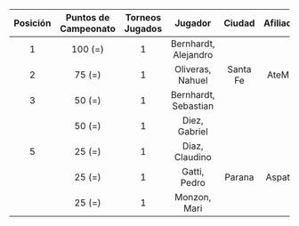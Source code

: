 |  Posición  |  Puntos de Campeonato  |  Torneos Jugados  |       Jugador        |  Ciudad  |  Afiliación  |  Puntos sumados  |
|:----------:|:----------------------:|:-----------------:|:--------------------:|:--------:|:------------:|:----------------:|
|     1      |        100 (=)         |         1         | Bernhardt, Alejandro |          |              |    100 (T01)     |
|     2      |         75 (=)         |         1         |   Oliveras, Nahuel   | Santa Fe |   AteMeLi    |     75 (T01)     |
|     3      |         50 (=)         |         1         | Bernhardt, Sebastian |          |              |     50 (T01)     |
|            |         50 (=)         |         1         |    Diez, Gabriel     |          |              |     50 (T01)     |
|     5      |         25 (=)         |         1         |    Diaz, Claudino    |          |              |     25 (T01)     |
|            |         25 (=)         |         1         |     Gatti, Pedro     |  Parana  |   Aspatem    |     25 (T01)     |
|            |         25 (=)         |         1         |     Monzon, Mari     |          |              |     25 (T01)     |